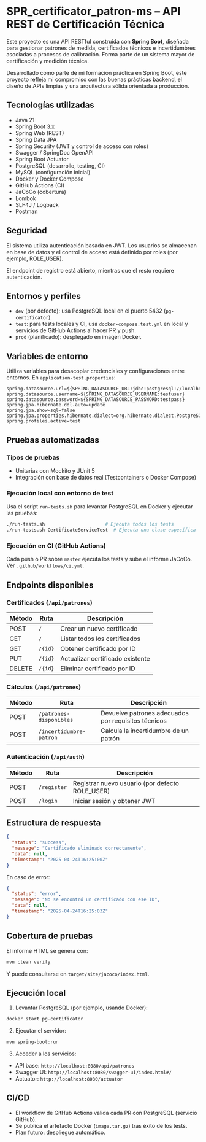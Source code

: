 # SPR_certificator_patron-ms – API REST de Certificación Técnica

Este proyecto es una API RESTful construida con **Spring Boot**, diseñada para gestionar patrones de medida, certificados técnicos e incertidumbres asociadas a procesos de calibración. Forma parte de un sistema mayor de certificación y medición técnica.

Desarrollado como parte de mi formación práctica en Spring Boot, este proyecto refleja mi compromiso con las buenas prácticas backend, el diseño de APIs limpias y una arquitectura sólida orientada a producción.

## Tecnologías utilizadas

- Java 21
- Spring Boot 3.x
- Spring Web (REST)
- Spring Data JPA
- Spring Security (JWT y control de acceso con roles)
- Swagger / SpringDoc OpenAPI
- Spring Boot Actuator
- PostgreSQL (desarrollo, testing, CI)
- MySQL (configuración inicial)
- Docker y Docker Compose
- GitHub Actions (CI)
- JaCoCo (cobertura)
- Lombok
- SLF4J / Logback
- Postman

## Seguridad

El sistema utiliza autenticación basada en JWT. Los usuarios se almacenan en base de datos y el control de acceso está definido por roles (por ejemplo, ROLE_USER).

El endpoint de registro está abierto, mientras que el resto requiere autenticación.

## Entornos y perfiles

- `dev` (por defecto): usa PostgreSQL local en el puerto 5432 (`pg-certificator`).
- `test`: para tests locales y CI, usa `docker-compose.test.yml` en local y servicios de GitHub Actions al hacer PR y push.
- `prod` (planificado): desplegado en imagen Docker.

## Variables de entorno

Utiliza variables para desacoplar credenciales y configuraciones entre entornos. En `application-test.properties`:

```properties
spring.datasource.url=${SPRING_DATASOURCE_URL:jdbc:postgresql://localhost:5433/testdb}
spring.datasource.username=${SPRING_DATASOURCE_USERNAME:testuser}
spring.datasource.password=${SPRING_DATASOURCE_PASSWORD:testpass}
spring.jpa.hibernate.ddl-auto=update
spring.jpa.show-sql=false
spring.jpa.properties.hibernate.dialect=org.hibernate.dialect.PostgreSQLDialect
spring.profiles.active=test
```

## Pruebas automatizadas

### Tipos de pruebas

- Unitarias con Mockito y JUnit 5
- Integración con base de datos real (Testcontainers o Docker Compose)

### Ejecución local con entorno de test

Usa el script `run-tests.sh` para levantar PostgreSQL en Docker y ejecutar las pruebas:

```bash
./run-tests.sh                      # Ejecuta todos los tests
./run-tests.sh CertificateServiceTest  # Ejecuta una clase específica
```

### Ejecución en CI (GitHub Actions)

Cada push o PR sobre `master` ejecuta los tests y sube el informe JaCoCo. Ver `.github/workflows/ci.yml`.

## Endpoints disponibles

### Certificados (`/api/patrones`)

| Método  | Ruta             | Descripción                                           |
|---------|------------------|-------------------------------------------------------|
| POST    | `/`              | Crear un nuevo certificado                           |
| GET     | `/`              | Listar todos los certificados                        |
| GET     | `/{id}`          | Obtener certificado por ID                           |
| PUT     | `/{id}`          | Actualizar certificado existente                     |
| DELETE  | `/{id}`          | Eliminar certificado por ID                          |

### Cálculos (`/api/patrones`)

| Método  | Ruta                         | Descripción                                                  |
|---------|------------------------------|--------------------------------------------------------------|
| POST    | `/patrones-disponibles`     | Devuelve patrones adecuados por requisitos técnicos         |
| POST    | `/incertidumbre-patron`     | Calcula la incertidumbre de un patrón                       |

### Autenticación (`/api/auth`)

| Método  | Ruta         | Descripción                             |
|---------|--------------|-----------------------------------------|
| POST    | `/register`  | Registrar nuevo usuario (por defecto ROLE_USER) |
| POST    | `/login`     | Iniciar sesión y obtener JWT            |

## Estructura de respuesta

```json
{
  "status": "success",
  "message": "Certificado eliminado correctamente",
  "data": null,
  "timestamp": "2025-04-24T16:25:00Z"
}
```

En caso de error:

```json
{
  "status": "error",
  "message": "No se encontró un certificado con ese ID",
  "data": null,
  "timestamp": "2025-04-24T16:25:03Z"
}
```

## Cobertura de pruebas

El informe HTML se genera con:

```bash
mvn clean verify
```

Y puede consultarse en `target/site/jacoco/index.html`.

## Ejecución local

1. Levantar PostgreSQL (por ejemplo, usando Docker):

```bash
docker start pg-certificator
```

2. Ejecutar el servidor:

```bash
mvn spring-boot:run
```

3. Acceder a los servicios:

- API base: `http://localhost:8080/api/patrones`
- Swagger UI: `http://localhost:8080/swagger-ui/index.html#/`
- Actuator: `http://localhost:8080/actuator`

## CI/CD

- El workflow de GitHub Actions valida cada PR con PostgreSQL (servicio GitHub).
- Se publica el artefacto Docker (`image.tar.gz`) tras éxito de los tests.
- Plan futuro: despliegue automático.